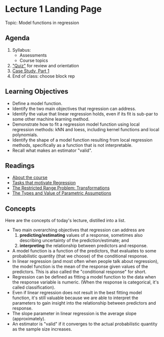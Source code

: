 # Lecture 1 Landing Page

Topic: Model functions in regression

## Agenda

1. Syllabus:
	- Assessments
	- Course topics
2. ["Quiz"](./quiz.html) for review and orientation
3. [Case Study, Part 1](./case_study.nb.html)
4. End of class: choose block rep

## Learning Objectives

- Define a model function.
- Identify the two main objectives that regression can address.
- Identify the value that linear regression holds, even if its fit is sub-par to some other machine learning method.
- Demonstrate how to fit a regression model function using local regression methods: kNN and loess, including kernel functions and local polynomials.
- Identify the shape of a model function resulting from local regression methods, specifically as a function that is not interpretable.
- Recall what makes an estimator "valid".

## Readings

- [About the course](../about.md)
- [Tasks that motivate Regression](00-tasks.md)
- [The Restricted Range Problem: Transformations](089-transformations.md)
- [The Types and Value of Parametric Assumptions](088-parametric.md)

## Concepts

Here are the concepts of today's lecture, distilled into a list.

- Two main overarching objectives that regression can address are
    1. __predicting/estimating__ values of a response, sometimes also describing uncertainty of the prediction/estimate; and 
    2. __interpreting__ the relationship between predictors and response.
- A model function is a function of the predictors, that evaluates to some probabilistic quantity (that we choose) of the conditional response.
- In linear regression (and most often when people talk about regression), the model function is the mean of the response given values of the predictors. This is also called the "conditional response" for short. 
- Regression can be defined as fitting a model function to the data when the response variable is numeric. (When the response is categorical, it's called classification).
- Even if linear regression does not result in the best fitting model function, it's still valuable because we are able to interpret the parameters to gain insight into the relationship between predictors and response.
- The slope parameter in linear regression is the average slope (approximately).
- An estimator is "valid" if it converges to the actual probabilistic quantity as the sample size increases.

